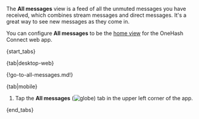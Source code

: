 The **All messages** view is a feed of all the unmuted messages you have
received, which combines stream messages and direct messages. It's a great way
to see new messages as they come in.

You can configure **All messages** to be the [home
view](/help/configure-home-view#configure-home-view) for the OneHash Connect web app.

{start_tabs}

{tab|desktop-web}

{!go-to-all-messages.md!}

{tab|mobile}

1. Tap the **All messages**
   (<img src="/static/images/help/mobile-globe-icon.svg" alt="globe" class="help-center-icon"/>)
   tab in the upper left corner of the app.

{end_tabs}
